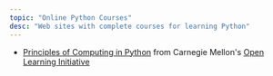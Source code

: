 ```yaml
---
topic: "Online Python Courses"
desc: "Web sites with complete courses for learning Python"
---
```


* [Principles of Computing in Python](https://oli.cmu.edu/jcourse/webui/guest/join.do?section=pricompute) from Carnegie Mellon's [Open Learning Initiative](https://oli.cmu.edu)
